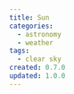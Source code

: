 ```yaml
---
title: Sun
categories:
  - astronomy
  - weather
tags:
  - clear sky
created: 0.7.0
updated: 1.0.0
---
```

